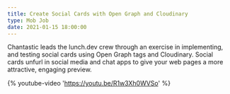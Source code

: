 ```yaml
---
title: Create Social Cards with Open Graph and Cloudinary
type: Mob Job
date: 2021-01-15 18:00:00
---
```


Chantastic leads the lunch.dev crew through an exercise in implementing, and testing social cards using Open Graph tags and Cloudinary. Social cards unfurl in social media and chat apps to give your web pages a more attractive, engaging preview.

{% youtube-video 'https://youtu.be/R1w3Xh0WVSo' %}
